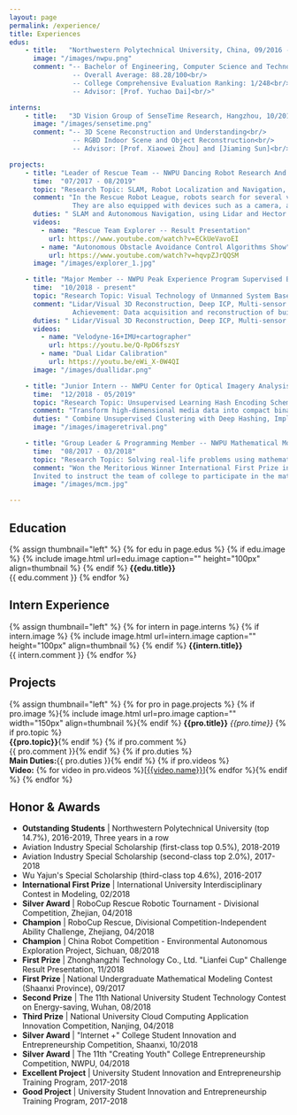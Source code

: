 ```yaml
---
layout: page
permalink: /experience/
title: Experiences
edus:
    - title:   "Northwestern Polytechnical University, China, 09/2016 - 06/2020"
      image: "/images/nwpu.png"
      comment: "-- Bachelor of Engineering, Computer Science and Technology<br/>
                -- Overall Average: 88.28/100<br/>
                -- College Comprehensive Evaluation Ranking: 1/248<br/>
                -- Advisor: [Prof. Yuchao Dai]<br/>"

interns:
    - title:   "3D Vision Group of SenseTime Research, Hangzhou, 10/2019 - 05/2020"
      image: "/images/sensetime.png"
      comment: "-- 3D Scene Reconstruction and Understanding<br/>
                -- RGBD Indoor Scene and Object Reconstruction<br/>
                -- Advisor: [Prof. Xiaowei Zhou] and [Jiaming Sun]<br/>"

projects:
    - title: "Leader of Rescue Team -- NWPU Dancing Robot Research And Training Base"
      time:  "07/2017 - 08/2019"
      topic: "Research Topic: SLAM, Robot Localization and Navigation, Path Planning"
      comment: "In the Rescue Robot League, robots search for several victims placed in a simulated field of a disaster site and discover and rescue them. These robots have mechanisms for both operator control and autonomous operation. 
                They are also equipped with devices such as a camera, a temperature sensor, and a carbon dioxide sensor."
      duties: " SLAM and Autonomous Navigation, using Lidar and Hector Slam or Cartographer algorithms, combined with projects based on some open source algorithms, then optimize and adapt them to our robots."
      videos:
        - name: "Rescue Team Explorer -- Result Presentation"
          url: https://www.youtube.com/watch?v=ECkUeVavoEI
        - name: "Autonomous Obstacle Avoidance Control Algorithms Show"
          url: https://www.youtube.com/watch?v=hqvpZJrQQSM
      image: "/images/explorer_1.jpg"

    - title: "Major Member -- NWPU Peak Experience Program Supervised By Prof. Yuchao Dai"
      time:  "10/2018 - present"
      topic: "Research Topic: Visual Technology of Unmanned System Based on Deep Learning"
      comment: "Lidar/Visual 3D Reconstruction, Deep ICP, Multi-sensor calibration, Visual SLAM such as ORB_SLAM etc.<br/>  
                Achievement: Data acquisition and reconstruction of buildings using 3D Lidar and Cartographer has been implemented. Calibration of the extrinsic parameters between Camera and Lidar has been achieved."
      duties: " Lidar/Visual 3D Reconstruction, Deep ICP, Multi-sensor calibration, Visual SLAM"
      videos:
        - name: "Velodyne-16+IMU+cartographer"
          url: https://youtu.be/Q-RpD6fszsY
        - name: "Dual Lidar Calibration"
          url: https://youtu.be/eWi_X-0W4QI
      image: "/images/duallidar.png"

    - title: "Junior Intern -- NWPU Center for Optical Imagery Analysis and Learning (OPTIMAL)"
      time:  "12/2018 - 05/2019"
      topic: "Research Topic: Unsupervised Learning Hash Encoding Schemes for Efficient Image Retrieval"
      comment: "Transform high-dimensional media data into compact binary codes and generate similar binary codes for similar data items, under the supervision of Dr. Zhanxuan Hu."
      duties: " Combine Unsupervised Clustering with Deep Hashing, Implementation based on Pytorch"
      image: "/images/imageretrival.png"

    - title: "Group Leader & Programming Member -- NWPU Mathematical Modeling Base"
      time:  "08/2017 - 03/2018"
      topic: "Research Topic: Solving real-life problems using mathematical modeling"
      comment: "Won the Meritorious Winner International First Prize in 2018 MCM/ICM (Problem D: Out of Gas and Driving on Electric) and won the Provincial First Prize in 2017 National Mathematical Modeling Competition. <br/>
      Invited to instruct the team of college to participate in the mathematical modeling competition organized by the school in May 2019."
      image: "/images/mcm.jpg"

---
```


## Education

{% assign thumbnail="left" %}
{% for edu in page.edus %}
{% if edu.image %}
{% include image.html url=edu.image caption="" height="100px" align=thumbnail %}
{% endif %}
**{{edu.title}}** <br/>
{{ edu.comment }}
{% endfor %}<br/>

## Intern Experience

{% assign thumbnail="left" %}
{% for intern in page.interns %}
{% if intern.image %}
{% include image.html url=intern.image caption="" height="100px" align=thumbnail %}
{% endif %}
**{{intern.title}}** <br/>
{{ intern.comment }}
{% endfor %}<br/>

## Projects

{% assign thumbnail="left" %}
{% for pro in page.projects %}
{% if pro.image %}{% include image.html url=pro.image caption="" width="150px" align=thumbnail %}{% endif %}
**{{pro.title}}**  *{{pro.time}}* 
{% if pro.topic %}<br/>**{{pro.topic}}**{% endif %}
{% if pro.comment %}<br/>{{ pro.comment }}{% endif %}
{% if pro.duties %}<br/>**Main Duties:**{{ pro.duties }}{% endif %}
{% if pro.videos %}<br/>**Video:** {% for video in pro.videos %}[[{{video.name}}]({{video.url}})]{% endfor %}{% endif %}
{% endfor %}<br/>


## Honor & Awards
- **Outstanding Students** \| Northwestern Polytechnical University (top 14.7%), 2016-2019, Three years in a row
- Aviation Industry Special Scholarship (first-class  top 0.5%), 2018-2019
- Aviation Industry Special Scholarship (second-class top 2.0%), 2017-2018
- Wu Yajun's Special Scholarship (third-class top 4.6%), 2016-2017
- **International First Prize** \| International University Interdisciplinary Contest in Modeling, 02/2018
- **Silver Award** \| RoboCup Rescue Robotic Tournament - Divisional Competition, Zhejian, 04/2018
- **Champion** \| RoboCup Rescue, Divisional Competition-Independent Ability Challenge, Zhejiang, 04/2018
- **Champion** \| China Robot Competition - Environmental Autonomous Exploration Project, Sichuan, 08/2018
- **First Prize** \| Zhonghangzhi Technology Co., Ltd. "Lianfei Cup" Challenge Result Presentation, 11/2018
- **First Prize** \| National Undergraduate Mathematical Modeling Contest (Shaanxi Province), 09/2017
- **Second Prize** \| The 11th National University Student Technology Contest on Energy-saving, Wuhan, 08/2018
- **Third   Prize** \| National University Cloud Computing Application Innovation Competition, Nanjing, 04/2018
- **Silver Award** \| "Internet +" College Student Innovation and Entrepreneurship Competition, Shaanxi, 10/2018
- **Silver Award** \| The 11th "Creating Youth" College Entrepreneurship Competition, NWPU, 04/2018
- **Excellent Project** \| University Student Innovation and Entrepreneurship Training Program, 2017-2018
- **Good Project** \| University Student Innovation and Entrepreneurship Training Program, 2017-2018



[Prof. Yuchao Dai]: https://scholar.google.com/citations?user=fddAbqsAAAAJ&hl=en
[Prof. Xiaowei Zhou]: http://www.cad.zju.edu.cn/home/xzhou
[Jiaming Sun]: https://jiamingsun.ml/
